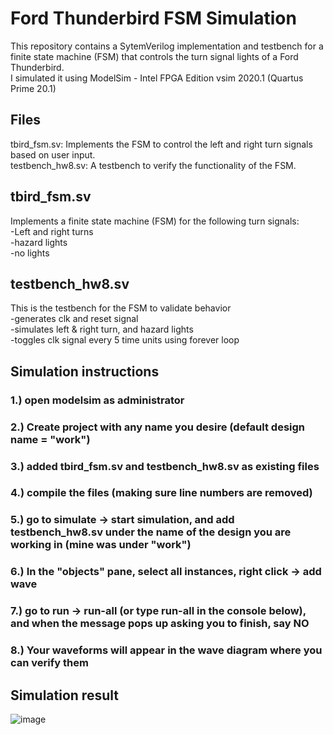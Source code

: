 # Ford Thunderbird FSM Simulation
This repository contains a SytemVerilog implementation and testbench for a finite state machine (FSM) that controls the turn signal lights of a Ford Thunderbird.\
I simulated it using ModelSim - Intel FPGA Edition vsim 2020.1 (Quartus Prime 20.1)
## Files
tbird_fsm.sv: Implements the FSM to control the left and right turn signals based on user input.\
testbench_hw8.sv: A testbench to verify the functionality of the FSM.
## tbird_fsm.sv
Implements a finite state machine (FSM) for the following turn signals:\
-Left and right turns\
-hazard lights\
-no lights
## testbench_hw8.sv
This is the testbench for the FSM to validate behavior\
-generates clk and reset signal\
-simulates left & right turn, and hazard lights\
-toggles clk signal every 5 time units using forever loop
## Simulation instructions
### 1.) open modelsim as administrator
### 2.) Create project with any name you desire (default design name = "work")
### 3.) added tbird_fsm.sv and testbench_hw8.sv as existing files
### 4.) compile the files (making sure line numbers are removed)
### 5.) go to simulate -> start simulation, and add testbench_hw8.sv under the name of the design you are working in (mine was under "work")
### 6.) In the "objects" pane, select all instances, right click -> add wave
### 7.) go to run -> run-all (or type run-all in the console below), and when the message pops up asking you to finish, say NO
### 8.) Your waveforms will appear in the wave diagram where you can verify them
## Simulation result
![image](https://github.com/user-attachments/assets/cab88670-3fc4-4beb-8f19-397324b1219c)
